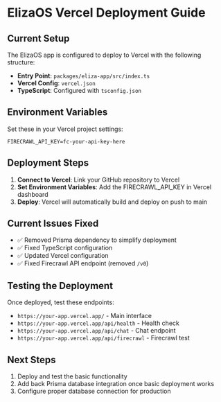 # ElizaOS Vercel Deployment Guide

## Current Setup

The ElizaOS app is configured to deploy to Vercel with the following structure:

- **Entry Point**: `packages/eliza-app/src/index.ts`
- **Vercel Config**: `vercel.json`
- **TypeScript**: Configured with `tsconfig.json`

## Environment Variables

Set these in your Vercel project settings:

```
FIRECRAWL_API_KEY=fc-your-api-key-here
```

## Deployment Steps

1. **Connect to Vercel**: Link your GitHub repository to Vercel
2. **Set Environment Variables**: Add the FIRECRAWL_API_KEY in Vercel dashboard
3. **Deploy**: Vercel will automatically build and deploy on push to main

## Current Issues Fixed

- ✅ Removed Prisma dependency to simplify deployment
- ✅ Fixed TypeScript configuration
- ✅ Updated Vercel configuration
- ✅ Fixed Firecrawl API endpoint (removed `/v0`)

## Testing the Deployment

Once deployed, test these endpoints:

- `https://your-app.vercel.app/` - Main interface
- `https://your-app.vercel.app/api/health` - Health check
- `https://your-app.vercel.app/api/chat` - Chat endpoint
- `https://your-app.vercel.app/api/firecrawl` - Firecrawl test

## Next Steps

1. Deploy and test the basic functionality
2. Add back Prisma database integration once basic deployment works
3. Configure proper database connection for production
